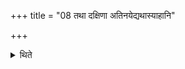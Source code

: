+++
title = "08 तथा दक्षिणा अतिनयेद्यथास्याहानि"

+++

<details><summary>थिते</summary>

तथा दक्षिणा अतिनयेद्यथास्याहानि स्वकालानि स्युः ८
</details>
